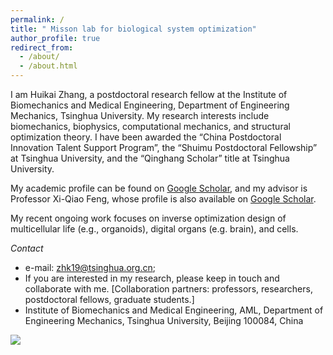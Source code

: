 ```yaml
---
permalink: /
title: " Misson lab for biological system optimization"
author_profile: true
redirect_from: 
  - /about/
  - /about.html
---
```


I am Huikai Zhang, a postdoctoral research fellow at the Institute of Biomechanics and Medical Engineering, Department of Engineering Mechanics, Tsinghua University. My research interests include biomechanics, biophysics, computational mechanics, and structural optimization theory. I have been awarded the “China Postdoctoral Innovation Talent Support Program”, the “Shuimu Postdoctoral Fellowship” at Tsinghua University, and the “Qinghang Scholar” title at Tsinghua University.   

My academic profile can be found on [Google Scholar](https://scholar.google.com/citations?hl=en&user=l_1Pj34AAAAJ&view_op=list_works&sortby=pubdate), and my advisor is Professor Xi-Qiao Feng, whose profile is also available on [Google Scholar](https://scholar.google.com/citations?user=Hpg2NCcAAAAJ&hl=en).

My recent ongoing work focuses on inverse optimization design of multicellular life (e.g., organoids), digital organs (e.g. brain), and cells. 

*Contact*
 * e-mail: zhk19@tsinghua.org.cn;
 * If you are interested in my research, please keep in touch and collaborate with me. [Collaboration partners: professors, researchers, postdoctoral fellows, graduate students.]
 * Institute of Biomechanics and Medical Engineering, AML, Department of Engineering Mechanics, Tsinghua University, Beijing 100084, China

<a href='https://clustrmaps.com/site/1c7jl'  title='Visit tracker'><img src='//clustrmaps.com/map_v2.png?cl=ffffff&w=a&t=n&d=GIKSc36mWdS4y3IrGUfH2QzWpiPmAy14wml8mOsxf28'/></a>